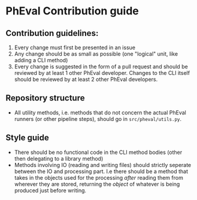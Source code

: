 # PhEval Contribution guide


## Contribution guidelines:

1. Every change must first be presented in an issue
1. Any change should be as small as possible (one "logical" unit, like adding a CLI method)
1. Every change is suggested in the form of a pull request and should be reviewed by at least 1 other PhEval developer. Changes to the CLI itself should be reviewed by at least 2 other PhEval developers.


## Repository structure

- All utility methods, i.e. methods that do not concern the actual PhEval runners (or other pipeline steps), should go in `src/pheval/utils.py`.

## Style guide

- There should be no functional code in the CLI method bodies (other then delegating to a library method)
- Methods involving IO (reading and writing files) should strictly seperate between the IO and processing part. I.e there should be a method that takes in the objects used for the processing _after_ reading them from wherever they are stored, returning the _object_ of whatever is being produced just before writing.
